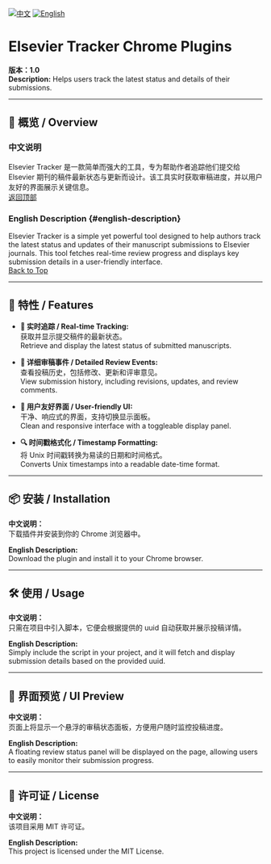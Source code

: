 <!-- 语言切换徽章 -->
[![中文](https://img.shields.io/badge/语言-中文-red)](#中文说明)
[![English](https://img.shields.io/badge/Language-English-blue)](#english-description)

# Elsevier Tracker Chrome Plugins  
**版本：1.0**  
**Description:** Helps users track the latest status and details of their submissions.

---

## 🚀 概览 / Overview

### 中文说明
Elsevier Tracker 是一款简单而强大的工具，专为帮助作者追踪他们提交给 Elsevier 期刊的稿件最新状态与更新而设计。该工具实时获取审稿进度，并以用户友好的界面展示关键信息。  
[返回顶部](#elsevier-tracker-chrome-plugins)

### English Description {#english-description}
Elsevier Tracker is a simple yet powerful tool designed to help authors track the latest status and updates of their manuscript submissions to Elsevier journals. This tool fetches real-time review progress and displays key submission details in a user-friendly interface.  
[Back to Top](#elsevier-tracker-chrome-plugins)

---

## 🎯 特性 / Features

- **📌 实时追踪 / Real-time Tracking:**  
  获取并显示提交稿件的最新状态。  
  Retrieve and display the latest status of submitted manuscripts.

- **📜 详细审稿事件 / Detailed Review Events:**  
  查看投稿历史，包括修改、更新和评审意见。  
  View submission history, including revisions, updates, and review comments.

- **🎨 用户友好界面 / User-friendly UI:**  
  干净、响应式的界面，支持切换显示面板。  
  Clean and responsive interface with a toggleable display panel.

- **🔍 时间戳格式化 / Timestamp Formatting:**  
  将 Unix 时间戳转换为易读的日期和时间格式。  
  Converts Unix timestamps into a readable date-time format.

---

## 📦 安装 / Installation

**中文说明：**  
下载插件并安装到你的 Chrome 浏览器中。  

**English Description:**  
Download the plugin and install it to your Chrome browser.

---

## 🛠 使用 / Usage

**中文说明：**  
只需在项目中引入脚本，它便会根据提供的 uuid 自动获取并展示投稿详情。  

**English Description:**  
Simply include the script in your project, and it will fetch and display submission details based on the provided uuid.

---

## 🎨 界面预览 / UI Preview

**中文说明：**  
页面上将显示一个悬浮的审稿状态面板，方便用户随时监控投稿进度。  

**English Description:**  
A floating review status panel will be displayed on the page, allowing users to easily monitor their submission progress.

---

## 📜 许可证 / License

**中文说明：**  
该项目采用 MIT 许可证。  

**English Description:**  
This project is licensed under the MIT License.
